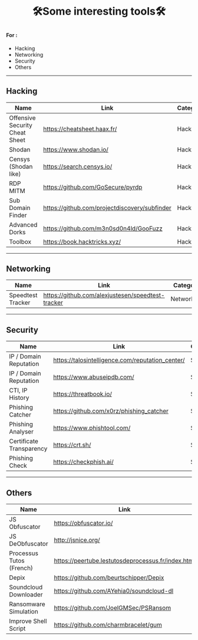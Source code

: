 # <p align="center">🛠Some interesting tools🛠</p>

#### For :
- Hacking
- Networking
- Security
- Others

----------

## Hacking

    
| Name | Link | Category
| -------- | -------- | -------- |
| Offensive Security Cheat Sheet | https://cheatsheet.haax.fr/ | Hacking |
| Shodan | https://www.shodan.io/ | Hacking |
| Censys (Shodan like) | https://search.censys.io/ | Hacking |
| RDP MITM | https://github.com/GoSecure/pyrdp | Hacking |
| Sub Domain Finder | https://github.com/projectdiscovery/subfinder | Hacking |
| Advanced Dorks | https://github.com/m3n0sd0n4ld/GooFuzz | Hacking |
| Toolbox | https://book.hacktricks.xyz/ | Hacking |

 
----------

## Networking

| Name | Link | Category
| -------- | -------- | -------- |
| Speedtest Tracker | https://github.com/alexjustesen/speedtest-tracker | Networking |

----------

## Security

| Name | Link | Category
| -------- | -------- | -------- |
| IP / Domain Reputation | https://talosintelligence.com/reputation_center/ | Security |
|  IP / Domain Reputation  | https://www.abuseipdb.com/ | Security |
|  CTI, IP History  | https://threatbook.io/ | Security |
| Phishing Catcher | https://github.com/x0rz/phishing_catcher | Security |
| Phishing Analyser | https://www.phishtool.com/ | Security |
| Certificate Transparency | https://crt.sh/ | Security |
| Phishing Check | https://checkphish.ai/ | Security |

----------

## Others
| Name | Link | Category
| -------- | -------- | -------- |
| JS Obfuscator | https://obfuscator.io/ | Development |
| JS DeObfuscator | http://jsnice.org/ | Reverse Engineering |
| Processus Tutos (French) | https://peertube.lestutosdeprocessus.fr/index.html | Learning |
| Depix | https://github.com/beurtschipper/Depix | Pictures |
| Soundcloud Downloader | https://github.com/AYehia0/soundcloud-dl | Music |
| Ransomware Simulation | https://github.com/JoelGMSec/PSRansom | Learning |
| Improve Shell Script | https://github.com/charmbracelet/gum | Scripting |
